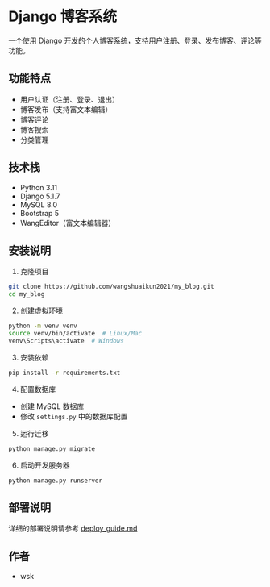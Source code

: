 # Django 博客系统

一个使用 Django 开发的个人博客系统，支持用户注册、登录、发布博客、评论等功能。

## 功能特点

- 用户认证（注册、登录、退出）
- 博客发布（支持富文本编辑）
- 博客评论
- 博客搜索
- 分类管理

## 技术栈

- Python 3.11
- Django 5.1.7
- MySQL 8.0
- Bootstrap 5
- WangEditor（富文本编辑器）

## 安装说明

1. 克隆项目
```bash
git clone https://github.com/wangshuaikun2021/my_blog.git
cd my_blog
```

2. 创建虚拟环境
```bash
python -m venv venv
source venv/bin/activate  # Linux/Mac
venv\Scripts\activate  # Windows
```

3. 安装依赖
```bash
pip install -r requirements.txt
```

4. 配置数据库
- 创建 MySQL 数据库
- 修改 `settings.py` 中的数据库配置

5. 运行迁移
```bash
python manage.py migrate
```

6. 启动开发服务器
```bash
python manage.py runserver
```

## 部署说明

详细的部署说明请参考 [deploy_guide.md](deploy_guide.md)

## 作者

- wsk

